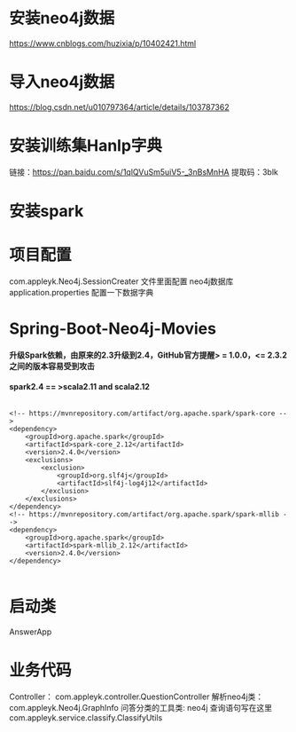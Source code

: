 # 安装neo4j数据
https://www.cnblogs.com/huzixia/p/10402421.html

# 导入neo4j数据
https://blog.csdn.net/u010797364/article/details/103787362

# 安装训练集Hanlp字典
链接：https://pan.baidu.com/s/1qlQVuSm5uiV5-_3nBsMnHA 
提取码：3blk

# 安装spark

# 项目配置
com.appleyk.Neo4j.SessionCreater 文件里面配置 neo4j数据库
application.properties 配置一下数据字典

# Spring-Boot-Neo4j-Movies

#### 升级Spark依赖，由原来的2.3升级到2.4，GitHub官方提醒> = 1.0.0，<= 2.3.2之间的版本容易受到攻击
#### spark2.4  == >scala2.11 and scala2.12


```text

<!-- https://mvnrepository.com/artifact/org.apache.spark/spark-core -->
<dependency>
	<groupId>org.apache.spark</groupId>
	<artifactId>spark-core_2.12</artifactId>
	<version>2.4.0</version>
	<exclusions>
		<exclusion>
			<groupId>org.slf4j</groupId>
			<artifactId>slf4j-log4j12</artifactId>
		</exclusion>
	</exclusions>
</dependency>
<!-- https://mvnrepository.com/artifact/org.apache.spark/spark-mllib -->
<dependency>
	<groupId>org.apache.spark</groupId>
	<artifactId>spark-mllib_2.12</artifactId>
	<version>2.4.0</version>
</dependency>


```
# 启动类
AnswerApp

# 业务代码
Controller：
com.appleyk.controller.QuestionController
解析neo4j类：
com.appleyk.Neo4j.GraphInfo
问答分类的工具类:
neo4j 查询语句写在这里
com.appleyk.service.classify.ClassifyUtils

